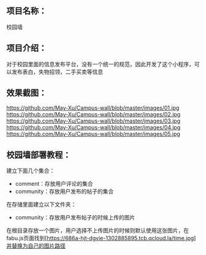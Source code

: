 ## 项目名称：
  校园墙
## 项目介绍：
   对于校园里面的信息发布平台，没有一个统一的规范，因此开发了这个小程序，可以发布表白，失物招领，二手买卖等信息
## 效果截图：
  https://github.com/May-Xu/Campus-wall/blob/master/images/01.jpg
  https://github.com/May-Xu/Campus-wall/blob/master/images/02.jpg
  https://github.com/May-Xu/Campus-wall/blob/master/images/03.jpg
  https://github.com/May-Xu/Campus-wall/blob/master/images/04.jpg
  https://github.com/May-Xu/Campus-wall/blob/master/images/05.jpg
## 校园墙部署教程：

建立下面几个集合：

- comment：存放用户评论的集合
- community：存放用户发布的帖子的集合

在存储里面建立以下文件夹：
- community：存放用户发布帖子的时候上传的图片

在根目录存放一个图片，用户选择不上传图片的时候则默认使用这张图片，在fabu.js页面找到[https://686a-hjt-dgvie-1302885895.tcb.qcloud.la/time.jpg]并替换为自己的图片路径



